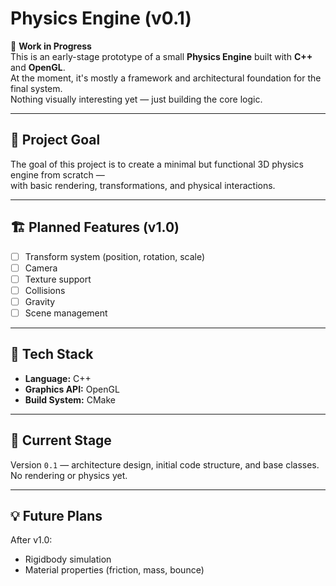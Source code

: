 # Physics Engine (v0.1)

🚧 **Work in Progress**  
This is an early-stage prototype of a small **Physics Engine** built with **C++** and **OpenGL**.  
At the moment, it's mostly a framework and architectural foundation for the final system.  
Nothing visually interesting yet — just building the core logic.

---

## 🧠 Project Goal
The goal of this project is to create a minimal but functional 3D physics engine from scratch —  
with basic rendering, transformations, and physical interactions.

---

## 🏗️ Planned Features (v1.0)
- [ ] Transform system (position, rotation, scale)
- [ ] Camera
- [ ] Texture support
- [ ] Collisions
- [ ] Gravity
- [ ] Scene management

---

## 🔧 Tech Stack
- **Language:** C++
- **Graphics API:** OpenGL  
- **Build System:** CMake  

---

## 🚀 Current Stage
Version `0.1` — architecture design, initial code structure, and base classes.  
No rendering or physics yet.

---

## 💡 Future Plans
After v1.0:
- Rigidbody simulation  
- Material properties (friction, mass, bounce)  
